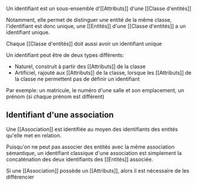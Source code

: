 Un identifiant est un sous-ensemble d'[[Attributs]] d'une [[Classe d'entités]]

Notamment, elle permet de distinguer une entité de la même classe, l'identifiant est donc unique, une [[Entités]] d'une [[Classe d'entités]] a un identifiant unique.

Chaque [[Classe d'entités]] doit aussi avoir un identifiant unique

Un identifiant peut être de deux types différents:

- Naturel, construit à partir des [[Attributs]] de la classe
- Artificiel, rajouté aux [[Attributs]] de la classe, lorsque les [[Attributs]] de la classe ne permettent pas de définir un identifiant

Par exemple: un matricule, le numéro d'une salle et son emplacement, un prénom (si chaque prénom est différent)

## Identifiant d'une association

Une [[Association]] est identifiée au moyen des identifiants des entités qu'elle met en relation. 

Puisqu'on ne peut pas associer des entités avec la même association sémantique, un identifiant classique d'une association est simplement la concaténation des deux identifiants des [[Entités]] associée.

Si une [[Association]] possède un [[Attributs]], alors il est nécessaire de les différencier